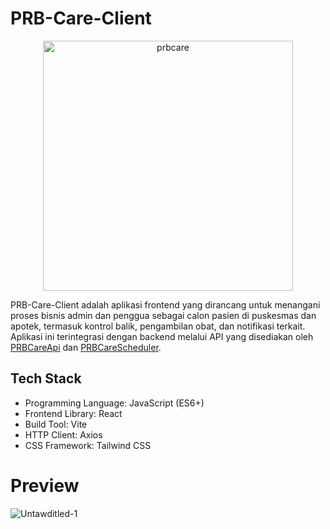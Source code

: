 # PRB-Care-Client
<p align="center">
<img src="https://github.com/user-attachments/assets/50eea6b6-e922-4dda-a036-3fbf1704458d" alt="prbcare" width="400">
</p>

PRB-Care-Client adalah aplikasi frontend yang dirancang untuk menangani proses bisnis admin dan penggua sebagai calon pasien di puskesmas dan apotek, termasuk kontrol balik, pengambilan obat, dan notifikasi terkait. Aplikasi ini terintegrasi dengan backend melalui API yang disediakan oleh [PRBCareApi](https://github.com/ScrKiddie/PRBCareApi) dan [PRBCareScheduler](https://github.com/ScrKiddie/PRBCareScheduler).
## Tech Stack
* Programming Language: JavaScript (ES6+)
* Frontend Library: React
* Build Tool: Vite
* HTTP Client: Axios
* CSS Framework: Tailwind CSS

# Preview
![Untawditled-1](https://github.com/user-attachments/assets/1b25d4d6-51ca-4c45-95d1-a31336312a04)